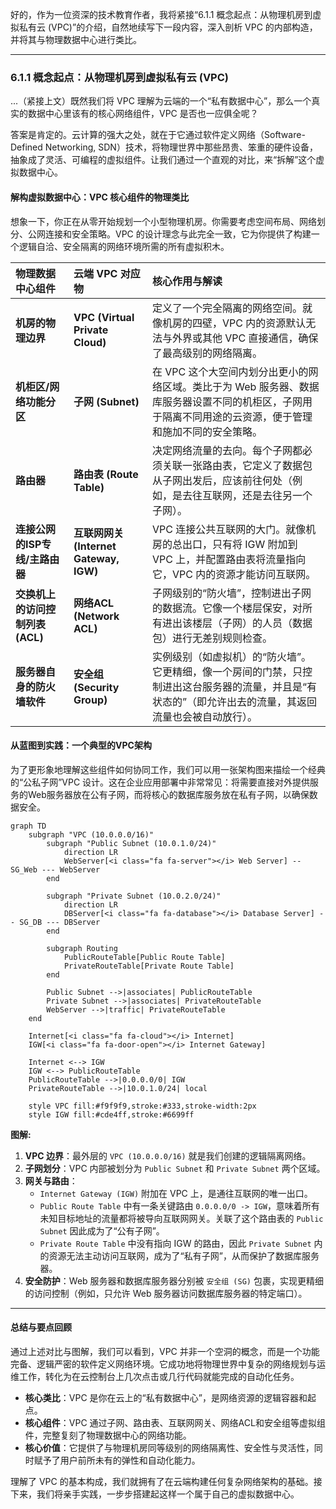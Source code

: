 好的，作为一位资深的技术教育作者，我将紧接“6.1.1 概念起点：从物理机房到虚拟私有云 (VPC)”的介绍，自然地续写下一段内容，深入剖析 VPC 的内部构造，并将其与物理数据中心进行类比。

---

### 6.1.1 概念起点：从物理机房到虚拟私有云 (VPC)

...（紧接上文）既然我们将 VPC 理解为云端的一个“私有数据中心”，那么一个真实的数据中心里该有的核心网络组件，VPC 是否也一应俱全呢？

答案是肯定的。云计算的强大之处，就在于它通过软件定义网络（Software-Defined Networking, SDN）技术，将物理世界中那些昂贵、笨重的硬件设备，抽象成了灵活、可编程的虚拟组件。让我们通过一个直观的对比，来“拆解”这个虚拟数据中心。

#### 解构虚拟数据中心：VPC 核心组件的物理类比

想象一下，你正在从零开始规划一个小型物理机房。你需要考虑空间布局、网络划分、公网连接和安全策略。VPC 的设计理念与此完全一致，它为你提供了构建一个逻辑自洽、安全隔离的网络环境所需的所有虚拟积木。

| 物理数据中心组件 | 云端 VPC 对应物 | 核心作用与解读 |
| :--- | :--- | :--- |
| **机房的物理边界** | **VPC (Virtual Private Cloud)** | 定义了一个完全隔离的网络空间。就像机房的四壁，VPC 内的资源默认无法与外界或其他 VPC 直接通信，确保了最高级别的网络隔离。 |
| **机柜区/网络功能分区** | **子网 (Subnet)** | 在 VPC 这个大空间内划分出更小的网络区域。类比于为 Web 服务器、数据库服务器设置不同的机柜区，子网用于隔离不同用途的云资源，便于管理和施加不同的安全策略。 |
| **路由器** | **路由表 (Route Table)** | 决定网络流量的去向。每个子网都必须关联一张路由表，它定义了数据包从子网出发后，应该前往何处（例如，是去往互联网，还是去往另一个子网）。 |
| **连接公网的ISP专线/主路由器** | **互联网网关 (Internet Gateway, IGW)** | VPC 连接公共互联网的大门。就像机房的总出口，只有将 IGW 附加到 VPC 上，并配置路由表将流量指向它，VPC 内的资源才能访问互联网。 |
| **交换机上的访问控制列表(ACL)** | **网络ACL (Network ACL)** | 子网级别的“防火墙”，控制进出子网的数据流。它像一个楼层保安，对所有进出该楼层（子网）的人员（数据包）进行无差别规则检查。 |
| **服务器自身的防火墙软件** | **安全组 (Security Group)** | 实例级别（如虚拟机）的“防火墙”。它更精细，像一个房间的门禁，只控制进出这台服务器的流量，并且是“有状态的”（即允许出去的流量，其返回流量也会被自动放行）。 |

#### 从蓝图到实践：一个典型的VPC架构

为了更形象地理解这些组件如何协同工作，我们可以用一张架构图来描绘一个经典的“公私子网”VPC 设计。这在企业应用部署中非常常见：将需要直接对外提供服务的Web服务器放在公有子网，而将核心的数据库服务放在私有子网，以确保数据安全。

```mermaid
graph TD
    subgraph "VPC (10.0.0.0/16)"
        subgraph "Public Subnet (10.0.1.0/24)"
            direction LR
            WebServer[<i class="fa fa-server"></i> Web Server] -- SG_Web --- WebServer
        end

        subgraph "Private Subnet (10.0.2.0/24)"
            direction LR
            DBServer[<i class="fa fa-database"></i> Database Server] -- SG_DB --- DBServer
        end

        subgraph Routing
            PublicRouteTable[Public Route Table]
            PrivateRouteTable[Private Route Table]
        end
        
        Public Subnet -->|associates| PublicRouteTable
        Private Subnet -->|associates| PrivateRouteTable
        WebServer -->|traffic| PrivateRouteTable
    end

    Internet[<i class="fa fa-cloud"></i> Internet]
    IGW[<i class="fa fa-door-open"></i> Internet Gateway]
    
    Internet <--> IGW
    IGW <--> PublicRouteTable
    PublicRouteTable -->|0.0.0.0/0| IGW
    PrivateRouteTable -->|10.0.1.0/24| local
    
    style VPC fill:#f9f9f9,stroke:#333,stroke-width:2px
    style IGW fill:#cde4ff,stroke:#6699ff
```

**图解:**
1.  **VPC 边界**：最外层的 `VPC (10.0.0.0/16)` 就是我们创建的逻辑隔离网络。
2.  **子网划分**：VPC 内部被划分为 `Public Subnet` 和 `Private Subnet` 两个区域。
3.  **网关与路由**：
    *   `Internet Gateway (IGW)` 附加在 VPC 上，是通往互联网的唯一出口。
    *   `Public Route Table` 中有一条关键路由 `0.0.0.0/0 -> IGW`，意味着所有未知目标地址的流量都将被导向互联网网关。关联了这个路由表的 `Public Subnet` 因此成为了“公有子网”。
    *   `Private Route Table` 中没有指向 IGW 的路由，因此 `Private Subnet` 内的资源无法主动访问互联网，成为了“私有子网”，从而保护了数据库服务器。
4.  **安全防护**：Web 服务器和数据库服务器分别被 `安全组 (SG)` 包裹，实现更精细的访问控制（例如，只允许 Web 服务器访问数据库服务器的特定端口）。

---

#### 总结与要点回顾

通过上述对比与图解，我们可以看到，VPC 并非一个空洞的概念，而是一个功能完备、逻辑严密的软件定义网络环境。它成功地将物理世界中复杂的网络规划与运维工作，转化为在云控制台上几次点击或几行代码就能完成的自动化任务。

- **核心类比**：VPC 是你在云上的“私有数据中心”，是网络资源的逻辑容器和起点。
- **核心组件**：VPC 通过子网、路由表、互联网网关、网络ACL和安全组等虚拟组件，完整复刻了物理数据中心的网络功能。
- **核心价值**：它提供了与物理机房同等级别的网络隔离性、安全性与灵活性，同时赋予了用户前所未有的弹性和自动化能力。

理解了 VPC 的基本构成，我们就拥有了在云端构建任何复杂网络架构的基础。接下来，我们将亲手实践，一步步搭建起这样一个属于自己的虚拟数据中心。
